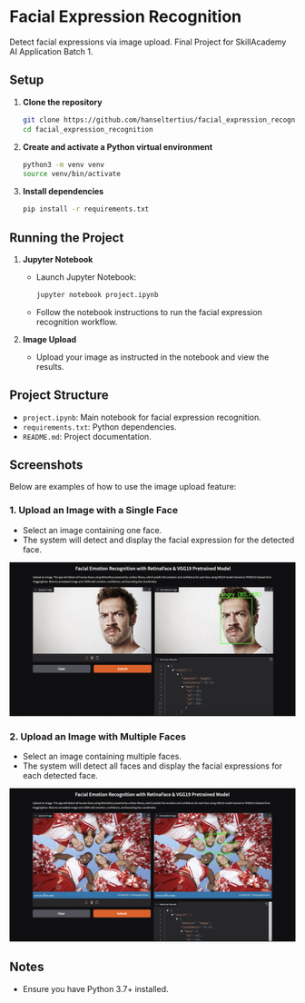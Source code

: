 # Facial Expression Recognition

Detect facial expressions via image upload. Final Project for SkillAcademy AI
Application Batch 1.

## Setup

1. **Clone the repository**

   ```bash
   git clone https://github.com/hanseltertius/facial_expression_recognition.git
   cd facial_expression_recognition
   ```

2. **Create and activate a Python virtual environment**

   ```bash
   python3 -m venv venv
   source venv/bin/activate
   ```

3. **Install dependencies**
   ```bash
   pip install -r requirements.txt
   ```

## Running the Project

1. **Jupyter Notebook**

   - Launch Jupyter Notebook:
     ```bash
     jupyter notebook project.ipynb
     ```
   - Follow the notebook instructions to run the facial expression recognition
     workflow.

2. **Image Upload**
   - Upload your image as instructed in the notebook and view the results.

## Project Structure

- `project.ipynb`: Main notebook for facial expression recognition.
- `requirements.txt`: Python dependencies.
- `README.md`: Project documentation.

## Screenshots

Below are examples of how to use the image upload feature:

### 1. Upload an Image with a Single Face

- Select an image containing one face.
- The system will detect and display the facial expression for the detected
  face.

![Single Face Example](assets/screenshot_single_face.png)

### 2. Upload an Image with Multiple Faces

- Select an image containing multiple faces.
- The system will detect all faces and display the facial expressions for each
  detected face.

![Multiple Faces Example](assets/screenshot_multiple_faces.png)

## Notes

- Ensure you have Python 3.7+ installed.
